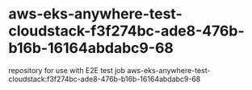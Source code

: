 # aws-eks-anywhere-test-cloudstack-f3f274bc-ade8-476b-b16b-16164abdabc9-68
repository for use with E2E test job aws-eks-anywhere-test-cloudstack:f3f274bc-ade8-476b-b16b-16164abdabc9-68
